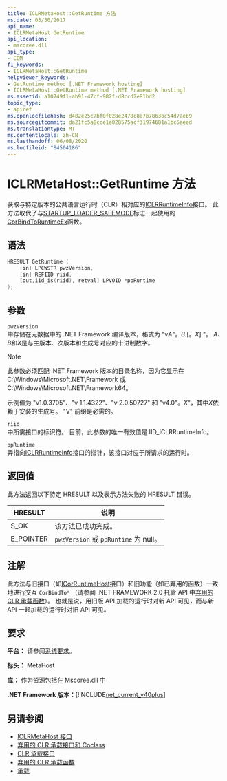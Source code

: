 ```yaml
---
title: ICLRMetaHost::GetRuntime 方法
ms.date: 03/30/2017
api_name:
- ICLRMetaHost.GetRuntime
api_location:
- mscoree.dll
api_type:
- COM
f1_keywords:
- ICLRMetaHost::GetRuntime
helpviewer_keywords:
- GetRuntime method [.NET Framework hosting]
- ICLRMetaHost::GetRuntime method [.NET Framework hosting]
ms.assetid: a10749f1-ab91-47cf-982f-d8ccd2e81bd2
topic_type:
- apiref
ms.openlocfilehash: d482e25c7bf0f028e2478c8e7b7863bc54d7aeb9
ms.sourcegitcommit: da21fc5a8cce1e028575acf31974681a1bc5aeed
ms.translationtype: MT
ms.contentlocale: zh-CN
ms.lasthandoff: 06/08/2020
ms.locfileid: "84504186"
---
```

# <a name="iclrmetahostgetruntime-method"></a>ICLRMetaHost::GetRuntime 方法
获取与特定版本的公共语言运行时（CLR）相对应的[ICLRRuntimeInfo](iclrruntimeinfo-interface.md)接口。 此方法取代了与[STARTUP_LOADER_SAFEMODE](startup-flags-enumeration.md)标志一起使用的[CorBindToRuntimeEx](corbindtoruntimeex-function.md)函数。  
  
## <a name="syntax"></a>语法  
  
```cpp  
HRESULT GetRuntime (  
    [in] LPCWSTR pwzVersion,  
    [in] REFIID riid,  
    [out,iid_is(riid), retval] LPVOID *ppRuntime  
);  
```  
  
## <a name="parameters"></a>参数  
 `pwzVersion`  
 中存储在元数据中的 .NET Framework 编译版本，格式为 "v*A*"。*B.*[。*X*] "。 *A*、 *B*和*X*是与主版本、次版本和生成号对应的十进制数字。  
  
> [!NOTE]
> 此参数必须匹配 .NET Framework 版本的目录名称，因为它显示在 C:\Windows\Microsoft.NET\Framework 或 C:\Windows\Microsoft.NET\Framework64。  
  
 示例值为 "v1.0.3705"、"v 1.1.4322"、"v 2.0.50727" 和 "v4.0"。*X*"，其中*X*依赖于安装的生成号。 "V" 前缀是必需的。  
  
 `riid`  
 中所需接口的标识符。 目前，此参数的唯一有效值是 IID_ICLRRuntimeInfo。  
  
 `ppRuntime`  
 弄指向[ICLRRuntimeInfo](iclrruntimeinfo-interface.md)接口的指针，该接口对应于所请求的运行时。  
  
## <a name="return-value"></a>返回值  
 此方法返回以下特定 HRESULT 以及表示方法失败的 HRESULT 错误。  
  
|HRESULT|说明|  
|-------------|-----------------|  
|S_OK|该方法已成功完成。|  
|E_POINTER|`pwzVersion` 或 `ppRuntime` 为 null。|  
  
## <a name="remarks"></a>注解  
 此方法与旧接口（如[ICorRuntimeHost](icorruntimehost-interface.md)接口）和旧功能（如已弃用的函数）一致地进行交互 `CorBindTo*` （请参阅 .NET FRAMEWORK 2.0 托管 API 中[弃用的 CLR 承载函数](deprecated-clr-hosting-functions.md)）。 也就是说，用旧版 API 加载的运行时对新 API 可见，而与新 API 一起加载的运行时对旧 API 可见。  
  
## <a name="requirements"></a>要求  
 **平台：** 请参阅[系统要求](../../get-started/system-requirements.md)。  
  
 **标头：** MetaHost  
  
 **库：** 作为资源包括在 Mscoree.dll 中  
  
 **.NET Framework 版本：**[!INCLUDE[net_current_v40plus](../../../../includes/net-current-v40plus-md.md)]  
  
## <a name="see-also"></a>另请参阅

- [ICLRMetaHost 接口](iclrmetahost-interface.md)
- [弃用的 CLR 承载接口和 Coclass](deprecated-clr-hosting-interfaces-and-coclasses.md)
- [CLR 承载接口](clr-hosting-interfaces.md)
- [弃用的 CLR 承载函数](deprecated-clr-hosting-functions.md)
- [承载](index.md)

